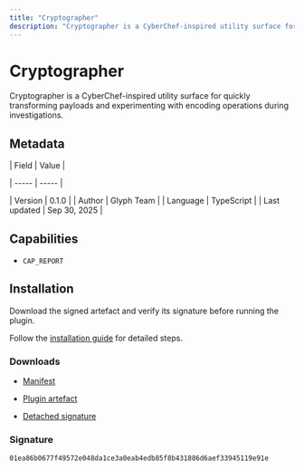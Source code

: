 ```yaml
---
title: "Cryptographer"
description: "Cryptographer is a CyberChef-inspired utility surface for quickly transforming payloads and experimenting with encoding operations during investigations."
---
```


# Cryptographer

Cryptographer is a CyberChef-inspired utility surface for quickly transforming payloads and experimenting with encoding operations during investigations.

## Metadata

| Field | Value |

| ----- | ----- |

| Version | 0.1.0 |
| Author | Glyph Team |
| Language | TypeScript |
| Last updated | Sep 30, 2025 |


## Capabilities

- `CAP_REPORT`


## Installation

Download the signed artefact and verify its signature before running the plugin.

Follow the [installation guide](https://github.com/RowanDark/0xgen/tree/85464c5f43bc57662ffbc313c8008a6119bbc772/plugins/cryptographer#getting-started) for detailed steps.


### Downloads

- [Manifest](https://raw.githubusercontent.com/RowanDark/0xgen/85464c5f43bc57662ffbc313c8008a6119bbc772/plugins/cryptographer/manifest.json)

- [Plugin artefact](https://raw.githubusercontent.com/RowanDark/0xgen/85464c5f43bc57662ffbc313c8008a6119bbc772/plugins/cryptographer/plugin.js)

- [Detached signature](https://raw.githubusercontent.com/RowanDark/0xgen/85464c5f43bc57662ffbc313c8008a6119bbc772/plugins/cryptographer/plugin.js.sig)


### Signature

`01ea86b0677f49572e048da1ce3a0eab4edb85f8b431886d6aef33945119e91e`
